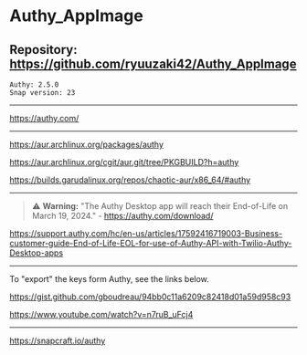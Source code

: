 
# Authy_AppImage

## Repository: https://github.com/ryuuzaki42/Authy_AppImage
    Authy: 2.5.0
    Snap version: 23

---
https://authy.com/

---
https://aur.archlinux.org/packages/authy

https://aur.archlinux.org/cgit/aur.git/tree/PKGBUILD?h=authy

https://builds.garudalinux.org/repos/chaotic-aur/x86_64/#authy

---
> :warning: **Warning:** "The Authy Desktop app will reach their End-of-Life on March 19, 2024." - https://authy.com/download/

https://support.authy.com/hc/en-us/articles/17592416719003-Business-customer-guide-End-of-Life-EOL-for-use-of-Authy-API-with-Twilio-Authy-Desktop-apps

---

To "export" the keys form Authy, see the links below.

https://gist.github.com/gboudreau/94bb0c11a6209c82418d01a59d958c93

https://www.youtube.com/watch?v=n7ruB_uFcj4

---
https://snapcraft.io/authy
